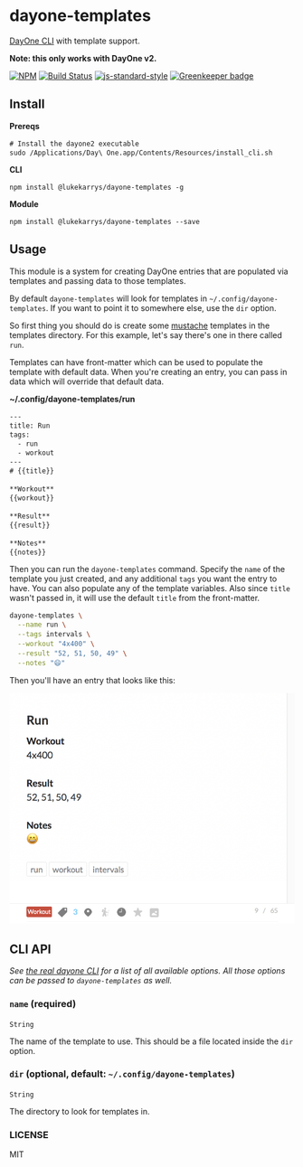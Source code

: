 dayone-templates
======================

[DayOne CLI](http://help.dayoneapp.com/command-line-interface-cli/) with template support.

**Note: this only works with DayOne v2.**

[![NPM](https://nodei.co/npm/@lukekarrys/dayone-templates.png)](https://nodei.co/npm/@lukekarrys/dayone-templates/)
[![Build Status](https://travis-ci.org/lukekarrys/dayone-templates.png?branch=master)](https://travis-ci.org/lukekarrys/dayone-templates)
[![js-standard-style](https://img.shields.io/badge/code%20style-standard-brightgreen.svg?style=flat)](https://github.com/feross/standard)
[![Greenkeeper badge](https://badges.greenkeeper.io/lukekarrys/dayone-templates.svg)](https://greenkeeper.io/)


## Install

**Prereqs**
```
# Install the dayone2 executable
sudo /Applications/Day\ One.app/Contents/Resources/install_cli.sh
```

**CLI**
```
npm install @lukekarrys/dayone-templates -g
```

**Module**
```
npm install @lukekarrys/dayone-templates --save
```


## Usage

This module is a system for creating DayOne entries that are populated via templates and passing data to those templates.

By default `dayone-templates` will look for templates in `~/.config/dayone-templates`. If you want to point it to somewhere else, use the `dir` option.

So first thing you should do is create some [mustache](https://mustache.github.io/) templates in the templates directory. For this example, let's say there's one in there called `run`.

Templates can have front-matter which can be used to populate the template with default data. When you're creating an entry, you can pass in data which will override that default data.

**~/.config/dayone-templates/run**
```
---
title: Run
tags:
  - run
  - workout
---
# {{title}}

**Workout**
{{workout}}

**Result**
{{result}}

**Notes**
{{notes}}
```

Then you can run the `dayone-templates` command. Specify the `name` of the template you just created, and any additional `tags` you want the entry to have. You can also populate any of the template variables. Also since `title` wasn't passed in, it will use the default `title` from the front-matter.

```sh
dayone-templates \
  --name run \
  --tags intervals \
  --workout "4x400" \
  --result "52, 51, 50, 49" \
  --notes "😄"
```

Then you'll have an entry that looks like this:

![](./output.png)


## CLI API

_See [the real dayone CLI](http://help.dayoneapp.com/command-line-interface-cli/) for a list of all available options. All those options can be passed to `dayone-templates` as well._

### `name` (required)

`String`

The name of the template to use. This should be a file located inside the `dir` option.

### `dir` (optional, default: `~/.config/dayone-templates`)

`String`

The directory to look for templates in.


### LICENSE

MIT
